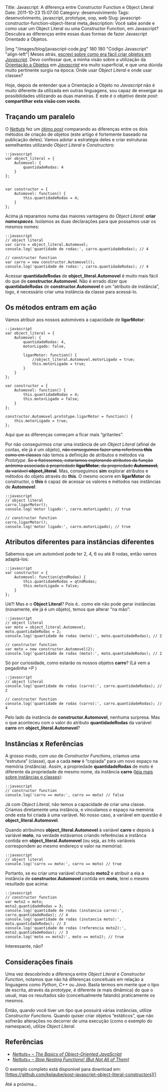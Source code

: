 Title: Javascript: A diferença entre Constructor Function e Object Literal
Date: 2011-10-23 15:07:00
Category: desenvolvimento
Tags: desenvolvimento, javascript, prototype, oop, web
Slug: javascript-constructor-function-object-literal
meta_description: Você sabe aonde e como usar um Object Literal ou uma Constructor Function, em Javascript? Descubra as diferenças entre essas duas formas de fazer Javascript Orientado a Objetos.


|img "/images/blog/javascript-code.jpg" 180 180 "Código Javascript" "align-left"|
Meses atrás, [escrevi sobre como era fácil criar objetos em *Javascript*][].
Devo confessar que, a minha visão sobre a utilização da [Orientação a Objetos][]
em [*Javascript*][] era muito superficial, e que uma dúvida muito pertinente
surgiu na época: Onde usar *Object Literal* e onde usar classes?

Hoje, depois de entender que a Orientação a Objeto no *Javascript* não é
muito diferente da utilizada em outras linguagens, sou capaz de enxergar
as possibilidades utilizando as duas maneiras. E este é o objetivo deste
*post*: **compartilhar esta visão com vocês**.

<!-- PELICAN_END_SUMMARY -->


Traçando um paralelo
--------------------

O [*Nettuts*][] fez um [ótimo *post*][] comparando as diferenças entre
os dois métodos de criação de objetos (este artigo é fortemente baseado
na publicação deles). Vamos adotar a estratégia deles e criar estruturas
semelhantes utilizando *Object Literal* e *Constructors*:

    ::javascript
    var object_literal = {
        Automovel: {
            quantidadeRodas: 4
        }
    };
    
    
    var constructor = {
        Automovel: function() {
            this.quantidadeRodas = 4;
        }
    };

Acima já reparamos numa das maiores vantagens do *Object Literal*:
**criar *namespaces***. Isolamos as duas declarações para que possamos
usar os mesmos nomes:

    ::javascript
    // object literal
    var carro = object_literal.Automovel;
    console.log('quantidade de rodas:', carro.quantidadeRodas); // 4
    
    // constructor function
    var carro = new constructor.Automovel();
    console.log('quantidade de rodas:', carro.quantidadeRodas); // 4

Acessar **quantidadeRodas** de **object\_literal.Automovel** é muito
mais fácil do que de **constructor.Automovel**. Não é errado dizer que
**quantidadeRodas** de **constructor.Automovel** é um “atributo de
instância”, logo, é necessário criar uma instância da classe para
acessá-lo.


Os métodos entram em ação
-------------------------

Vamos atribuir aos nossos automóveis a capacidade de **ligarMotor**:

    ::javascript
    var object_literal = {
        Automovel: {
            quantidadeRodas: 4,
            motorLigado: false,

            ligarMotor: function() {
                //object_literal.Automovel.motorLigado = true;
                this.motorLigado = true;
            }
        }
    };
    
    var constructor = {
        Automovel: function() {
            this.quantidadeRodas = 4;
            this.motorLigado = false;
        }
    };
    
    constructor.Automovel.prototype.ligarMotor = function() {
        this.motorLigado = true;
    };

Aqui que as diferenças começam a ficar mais “gritantes”.

Por não conseguirmos criar uma instância de um *Object Literal* (afinal
de contas, ele já é um objeto), ~~não conseguimos fazer uma referência
**this** como em classes~~ não temos a definição de atributos e métodos
via *Prototype*. ~~Se o fizéssemos, estaríamos explorando atributos da
função anônima associada à propriedade **ligarMotor**, da propriedade
**Automovel**, da variável **object\_literal**~~. Mas, conseguimos
**sim** explorar atributos e métodos do objeto através do **this**. O
mesmo ocorre em **ligarMotor** de constructor, o **this** é capaz de
acessar os valores e métodos nas instâncias de **Automovel**:

    ::javascript
    // object literal
    carro.ligarMotor();
    console.log('motor ligado:', carro.motorLigado); // true
    
    // constructor function
    carro.ligarMotor();
    console.log('motor ligado:', carro.motorLigado); // true


Atributos diferentes para instâncias diferentes
-----------------------------------------------

Sabemos que um automóvel pode ter 2, 4, 6 ou até 8 rodas, então vamos
adaptá-los:

    ::javascript
    var constructor = {
        Automovel: function(qtndRodas) {
            this.quantidadeRodas = qtndRodas;
            this.motorLigado = false;
        }
    };

Ué?! Mas e o **Object Literal**? Pois é.. como ele não pode gerar
instâncias (novamente, ele já é um objeto), temos que alterar “na mão”:

    ::javascript
    // object literal
    var moto = object_literal.Automovel;
    moto.quantidadeRodas = 2;
    console.log('quantidade de rodas (moto):', moto.quantidadeRodas); // 2
    
    // constructor function
    var moto = new constructor.Automovel(2);
    console.log('quantidade de rodas (moto):', moto.quantidadeRodas); // 2

Só por curiosidade, como estarão os nossos objetos **carro**? (Lá vem a
pegadinha =P )

    ::javascript
    // object literal
    console.log('quantidade de rodas (carro):', carro.quantidadeRodas); // 2

    // constructor function
    console.log('quantidade de rodas (carro):', carro.quantidadeRodas); // 4

Pelo lado da instância de **constructor.Automovel**, nenhuma surpresa.
Mas o que aconteceu com o valor do atributo **quantidadeRodas** da
variável **carro** em **object\_literal.Automovel**?


Instâncias x Referências
------------------------

A grosso modo, com uso de *Constructor Functions*, criamos uma
“estrutura” (classe), que a cada **new** é “copiada” para um novo espaço
na memória (instância). Assim, a propriedade **quantidadeRodas** de moto
é diferente da propriedade de mesmo nome, da instância **carro** ([leia mais sobre instâncias e classes][]):

    ::javascript
    // constructor function
    console.log('carro == moto:', carro == moto) // false

Já com *Object Literal*, não temos a capacidade de criar uma classe.
Criamos diretamente uma instância, e vinculamos o espaço na memória onde
esta foi criada à uma variável. No nosso caso, a variável em questão é
**object\_literal.Automovel**.

Quando atribuímos **object\_literal.Automovel** à variável **carro** e
depois à variável **moto**, na verdade estávamos criando referências a
instânca contida em **object\_literal.Automovel** (ou seja, as três
variáveis correspondem ao mesmo endereço e valor na memória):

    ::javascript
    // object literal
    console.log('carro == moto:', carro == moto) // true

Portanto, se eu criar uma variável chamada **moto2** e atribuir a ela a
instância de **constructor.Automovel** contida em **moto**, terei o
mesmo resultado que acima:

    ::javascript
    // constructor function
    var moto2 = moto;
    moto2.quantidadeRodas = 3;
    console.log('quantidade de rodas (instancia carro):', carro.quantidadeRodas); // 4
    console.log('quantidade de rodas (instancia moto):', moto.quantidadeRodas); // 3
    console.log('quantidade de rodas (referencia moto2):', moto2.quantidadeRodas); // 3
    console.log('moto == moto2:', moto == moto2); // true

Interessante, não?


Considerações finais
--------------------

Uma vez descobrindo a diferença entre *Object Literal* e *Constructor
Function*, notamos que não há diferenças conceituais em relação a
linguagens como *Python*, *C++* ou *Java*. Basta termos em mente que o
tipo de escrita, através da *prototype*, é diferente (e mais dinâmica)
do que o usual, mas os resultados são (conceitualmente falando)
praticamente os mesmos.

Então, quando você tiver um tipo que possuirá várias instâncias, utilize
*Constructor Functions*. Quando quiser criar objetos “estáticos”, que
não sofrerão alterações no decorrer de uma execução (como o exemplo do
namespace), utilize *Object Literal*.


Referências
-----------

* [*Nettuts+ – The Basics of Object-Oriented JavaScript*][ótimo *post*]
* [*Nettuts+ – Stop Nesting Functions! (But Not All of Them)*][]

O exemplo completo está disponível para download em:
[https://github.com/kplaube/post-javascript-object-literal-constructors][]

Até a próxima…


  [escrevi sobre como era fácil criar objetos em *Javascript*]: {filename}/fazendo-javascript-oo-de-forma-facil.md
    "Fazendo Javascript OO de forma fácil"
  [Orientação a Objetos]: {tag}oop
    "Leia mais sobre OOP"
  [*Javascript*]: {tag}javascript
    "Leia mais sobre Javascript"
  [*Nettuts*]: http://net.tutsplus.com/
    "Não conhece o Nettuts? Não perca tempo!"
  [ótimo *post*]: http://net.tutsplus.com/tutorials/javascript-ajax/the-basics-of-object-oriented-javascript/
    "The Basics of Object-Oriented JavaScript"
  [leia mais sobre instâncias e classes]: http://pt.wikipedia.org/wiki/Inst%C3%A2ncia_(classe)
    "Leia mais sobre instância no Wikipedia"
  [*Nettuts+ – Stop Nesting Functions! (But Not All of Them)*]: http://net.tutsplus.com/tutorials/javascript-ajax/stop-nesting-functions-but-not-all-of-them/
    "Stop Nesting Functions! But Not All of Them"
  [https://github.com/kplaube/post-javascript-object-literal-constructors]: https://github.com/kplaube/post-javascript-object-literal-constructors
    "Veja o exemplo completo no GitHub"
